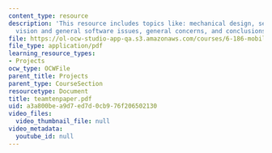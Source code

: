 ```yaml
---
content_type: resource
description: 'This resource includes topics like: mechanical design, sensors and strategy,
  vision and general software issues, general concerns, and conclusions and suggestions.'
file: https://ol-ocw-studio-app-qa.s3.amazonaws.com/courses/6-186-mobile-autonomous-systems-laboratory-january-iap-2005/a3a800bea9d7ed7d0cb976f206502130_teamtenpaper.pdf
file_type: application/pdf
learning_resource_types:
- Projects
ocw_type: OCWFile
parent_title: Projects
parent_type: CourseSection
resourcetype: Document
title: teamtenpaper.pdf
uid: a3a800be-a9d7-ed7d-0cb9-76f206502130
video_files:
  video_thumbnail_file: null
video_metadata:
  youtube_id: null
---
```

